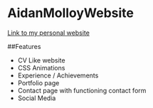 # AidanMolloyWebsite
[Link to my personal website](https://www.aidan.molloy.ie)

##Features
* CV Like website
* CSS Animations
* Experience / Achievements
* Portfolio page
* Contact page with functioning contact form
* Social Media
